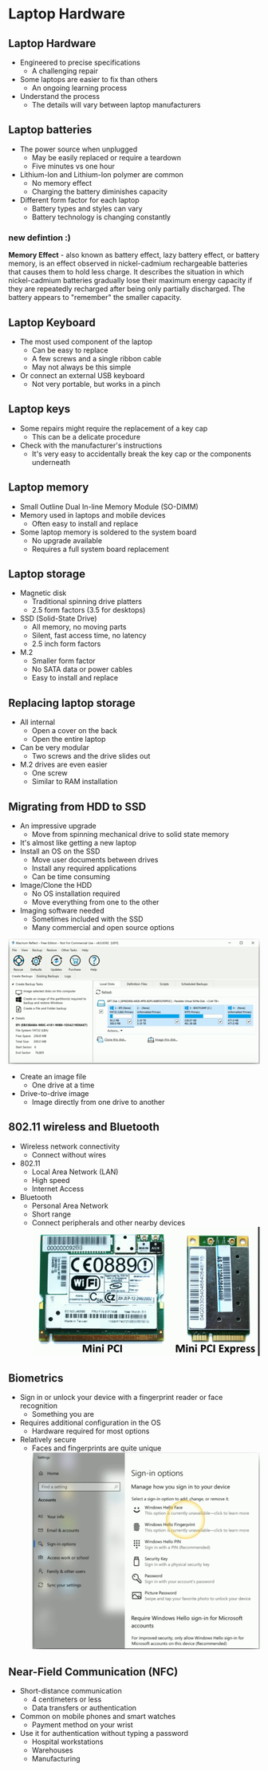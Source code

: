 # Laptop Hardware


## Laptop Hardware

* Engineered to precise specifications
    * A challenging repair
* Some laptops are easier to fix than others
    * An ongoing learning process
* Understand the process
    * The details will vary between laptop manufacturers 


## Laptop batteries

* The power source when unplugged
    * May be easily replaced or require a teardown
    * Five minutes vs one hour
* Lithium-Ion and Lithium-Ion polymer are common
    * No memory effect
    * Charging the battery diminishes capacity
* Different form factor for each laptop
    * Battery types and styles can vary
    * Battery technology is changing constantly


### new defintion :)

**Memory Effect** - also known as battery effect, lazy battery effect, or battery memory, is an effect observed in nickel-cadmium rechargeable batteries that causes them to hold less charge. It describes the situation in which nickel-cadmium batteries gradually lose their maximum energy capacity if they are repeatedly recharged after being only partially discharged. The battery appears to "remember" the smaller capacity.


## Laptop Keyboard

* The most used component of the laptop
    * Can be easy to replace
    * A few screws and a single ribbon cable
    * May not always be this simple
* Or connect an external USB keyboard
    * Not very portable, but works in a pinch


## Laptop keys

* Some repairs might require the replacement of a key cap
    * This can be a delicate procedure
* Check with the manufacturer's instructions
    * It's very easy to accidentally break the key cap or the components
      underneath


## Laptop memory

* Small Outline Dual In-line Memory Module (SO-DIMM)
* Memory used in laptops and mobile devices
    * Often easy to install and replace
* Some laptop memory is soldered to the system board
    * No upgrade available
    * Requires a full system board replacement


## Laptop storage

* Magnetic disk
    * Traditional spinning drive platters
    * 2.5 form factors (3.5 for desktops)
* SSD (Solid-State Drive)
    * All memory, no moving parts
    * Silent, fast access time, no latency
    * 2.5 inch form factors
* M.2 
    * Smaller form factor
    * No SATA data or power cables
    * Easy to install and replace


## Replacing laptop storage

* All internal
    * Open a cover on the back
    * Open the entire laptop
* Can be very modular
    * Two screws and the drive slides out
* M.2 drives are even easier
    * One screw
    * Similar to RAM installation


## Migrating from HDD to SSD

* An impressive upgrade
    * Move from spinning mechanical drive to solid state memory
* It's almost like getting a new laptop
* Install an OS on the SSD
    * Move user documents between drives
    * Install any required applications 
    * Can be time consuming
* Image/Clone the HDD
    * No OS installation required
    * Move everything from one to the other
* Imaging software needed
    * Sometimes included with the SSD
    * Many commercial and open source options

![](assets/2024-11-04-13-34-26.png)

* Create an image file
    * One drive at a time
* Drive-to-drive image
    * Image directly from one drive to another


## 802.11 wireless and Bluetooth

* Wireless network connectivity
    * Connect without wires
* 802.11
    * Local Area Network (LAN)
    * High speed
    * Internet Access
* Bluetooth 
    * Personal Area Network
    * Short range
    * Connect peripherals and other nearby devices
![](assets/2024-11-04-13-41-11.png)


## Biometrics

* Sign in or unlock your device with a fingerprint reader or face recognition
    * Something you are
* Requires additional configuration in the OS
    * Hardware required for most options
* Relatively secure
    * Faces and fingerprints are quite unique
![](assets/2024-11-04-13-47-17.png)


## Near-Field Communication (NFC)

* Short-distance communication 
    * 4 centimeters or less
    * Data transfers or authentication
* Common on mobile phones and smart watches
    * Payment method on your wrist
* Use it for authentication without typing a password
    * Hospital workstations
    * Warehouses
    * Manufacturing





















